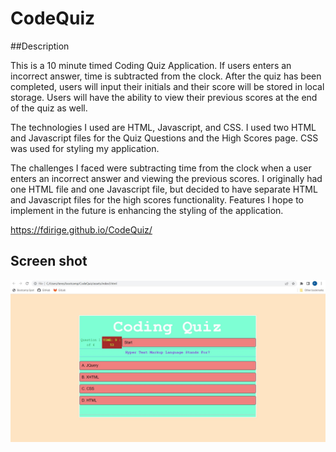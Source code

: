 # CodeQuiz

##Description

This is a 10 minute timed Coding Quiz Application. If users enters an incorrect answer, time is subtracted from the clock. After the quiz has been completed, users will input their initials and their score will be stored in local storage. Users will have the ability to view their previous scores at the end of the quiz as well. 

The technologies I used are HTML, Javascript, and CSS. I used two HTML and Javascript files for the Quiz Questions and the High Scores page. CSS was used for styling my application. 

The challenges I faced were subtracting time from the clock when a user enters an incorrect answer and viewing the previous scores. I originally had one HTML file and one Javascript file, but decided to have separate HTML and Javascript files for the high scores functionality. Features I hope to implement in the future is enhancing the styling of the application. 

https://fdirige.github.io/CodeQuiz/

## Screen shot

![Screen shot of Coding Quiz](./assets/Images/Coding-Quiz.JPG) 